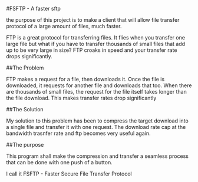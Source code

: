 #FSFTP - A faster sftp

the purpose of this project is to make a client that will allow file transfer protocol of a large amount of files, much faster.

FTP is a great protocol for transferring files. It flies when you transfer one large file but what if you have to transfer thousands of small files that
add up to be very large in size? FTP croaks in speed and your transfer rate drops significantly.

##The Problem

FTP makes a request for a file, then downloads it. Once the file is downloaded, it requests for another file and downloads that too.
When there are thousands of small files, the request for the file itself takes longer than the file download. This makes transfer rates drop significantly


##The Solution

My solution to this problem has been to compress the target download into a single file and transfer it with one request. The download rate cap at the bandwidth trasnfer rate and ftp
becomes very useful again.


##The purpose

This program shall make the compression and transfer a seamless process that can be done with one push of a button. 

I call it FSFTP - Faster Secure File Transfer Protocol